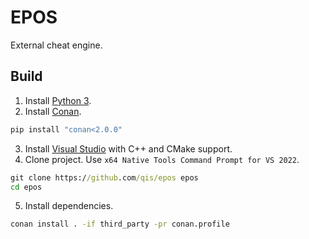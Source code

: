 # EPOS
External cheat engine.

## Build
1. Install [Python 3][py].
2. Install [Conan][conan].

```cmd
pip install "conan<2.0.0"
```

3. Install [Visual Studio][vs] with C++ and CMake support.
4. Clone project. Use `x64 Native Tools Command Prompt for VS 2022`.

```cmd
git clone https://github.com/qis/epos epos
cd epos
```

5. Install dependencies.

```cmd
conan install . -if third_party -pr conan.profile
```

[py]: https://www.python.org/downloads/windows/
[vs]: https://visualstudio.microsoft.com/vs/
[conan]: https://conan.io/center/
